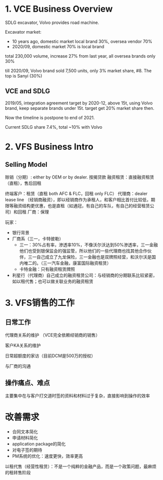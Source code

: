 # 1. VCE Business Overview

SDLG excavator, Volvo provides road machine.

Excavator market: 

- 10 years ago, domestic market local brand 30%, oversea vendor 70%
- 2020/09, domestic market 70% is local brand

total 230,000 volume, increase 27% from last year, all oversea brands only 30%

till 2020/09, Volvo brand sold 7,500 units, only 3% market share, #8. The top is Sanyi (30%)

## VCE and SDLG

2019/05, integration agreement target by 2020-12, above 15t, using Volvo brand, keep separate brands under 15t. target get 20% market share then.

Now the timeline is postpone to end of 2021.

Current SDLG share 7.4%, total ~10% with Volvo

# 2. VFS Business Intro

## Selling Model

赊销（分期）: either by OEM or by dealer.
按揭贷款
融资租赁：直接融资租赁（直租），售后回租

终端客户：租赁（直租 both AFC & FLC，回租 only FLC）
代理商：dealer lease line （经销商融资），即以经销商作为承租人，和客户相比首付比较低，期限等融资结构更优惠，也是直租（如通冠，有自己的车队，有自己的经营租赁公司）和回租
厂商：保理

玩家：
- 银行背景
- 厂商系（三一，卡特彼勒）
	- 三一：30%占有率，渗透率10%，不像沃尔沃达到50%渗透率，三一金融他们也受到银保监会的强监管，所以他们的一些代理商也找其他合作伙伴，三一自己成立了九龙保险，三一金融也是双牌照经营，和沃尔沃是国内唯二的。（三一汽车金融，康富国际融资租赁）
	- 卡特金融：只有融资租赁牌照
- 利星行（代理商）自己成立的融资租赁公司：与经销商的分期联系比较紧密，如以租代售；也可以做关联业务的融资租赁

# 3. VFS销售的工作

## 日常工作

代理商关系的维护 （VCE完全依赖经销商的销售）

客户KA关系的维护

日常超额度的家访（目前DCM是500万的授权）

与厂商的沟通

## 操作痛点、难点

主要集中在与客户打交道时签的资料和材料过于复杂，直接影响到操作的效率

# 改善需求

- 合同文本简化
- 申请材料简化
- application package的简化
- 对电子签的期待
- PM系统的优化：速度更快，效率更高

以租代售（经营性租赁）：不是一个纯粹的金融产品，而是一个政策问题，最麻烦的租转售阶段

